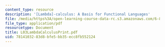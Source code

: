 ```yaml
---
content_type: resource
description: '[Lambda]-calculus: A Basis for Functional Languages'
file: /media/https%3A/open-learning-course-data-rc.s3.amazonaws.com/6-827-multithreaded-parallelism-languages-and-compilers-fall-2002/7814103283d8bfe5bb35ecc8fb552124_L03LambdaCalculusPrint.pdf
file_type: application/pdf
resourcetype: Document
title: L03LambdaCalculusPrint.pdf
uid: 78141032-83d8-bfe5-bb35-ecc8fb552124
---
```

